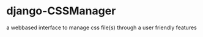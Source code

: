 django-CSSManager
=================

a webbased interface to manage css file(s) through a user friendly features
